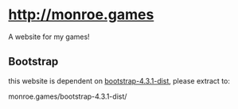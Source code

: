 # http://monroe.games

A website for my games!

## Bootstrap
this website is dependent on [bootstrap-4.3.1-dist](https://github.com/twbs/bootstrap/releases/download/v4.3.1/bootstrap-4.3.1-dist.zip), please extract to:

monroe.games/bootstrap-4.3.1-dist/
